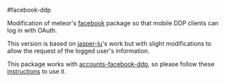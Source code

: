 #facebook-ddp

Modification of meteor's [facebook](https://github.com/meteor/meteor/tree/devel/packages/facebook) package so that mobile DDP clients can log in with OAuth.

This version is based on [jasper-lu](github.com/jasper-lu)'s work but with slight modifications to allow the request of the logged user's information.

This package works with [accounts-facebook-ddp](github.com/FranciscoVictor/accounts-facebook-ddp), so please follow these [instructions](https://github.com/FranciscoVictor/accounts-facebook-ddp/blob/master/README.md) to use it.
